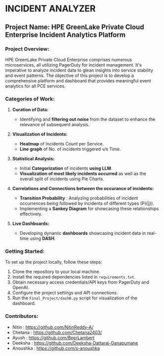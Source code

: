 # INCIDENT ANALYZER 
## Project Name: HPE GreenLake Private Cloud Enterprise Incident Analytics Platform

### Project Overview:
HPE GreenLake Private Cloud Enterprise comprises numerous microservices, all utilizing PagerDuty for incident management. It's imperative to analyze incident data to glean insights into service stability and event patterns. The objective of this project is to develop a comprehensive platform and dashboard that provides meaningful event analytics for all PCE services.

### Categories of Work:
1. **Curation of Data:**
   - Identifying and **filtering out noise** from the dataset to enhance the relevance of subsequent analysis.
     
2. **Visualization of Incidents:**
   - **Heatmap** of Incidents Count per Service.
   - **Line graph** of No. of incidents triggered v/s Time.

3. **Statistical Analysis:**
   - Initial **Categorization** of incidents **using LLM**.
   - **Visualization of most likely incidents occurred** as well as the overall split of incidents using Pie Charts.
   
4. **Correlations and Connections between the occurance of incidents:**
   - **Transition Probability** : Analyzing probabilities of incident occurrences being followed by incidents of different types (P(i|j)).
   - Implementing a **Sankey Diagram** for showcasing these relationships effectively.

5. **Live Dashboards:**
   - Developing dynamic **dashboards** showcasing incident data in real-time using **DASH**.

### Getting Started:
To set up the project locally, follow these steps:
1. Clone the repository to your local machine.
2. Install the required dependencies listed in `requirements.txt`.
3. Obtain necessary access credentials/API keys from PagerDuty and OpenAI.
4. Configure the project settings and API connections.
5. Run the `Final_Project/dashB.py` script for visualization of the dashboard.

### Contributors:
- Nitin : https://github.com/NitinReddy-A/
- Chetana : https://github.com/Chetana2403/
- Ayush : https://github.com/BeerLambert
- Deeksha : https://github.com/Deeksha-Dattaraj-Ganapumane
- Anoushka : https://github.com/s-anoushka
